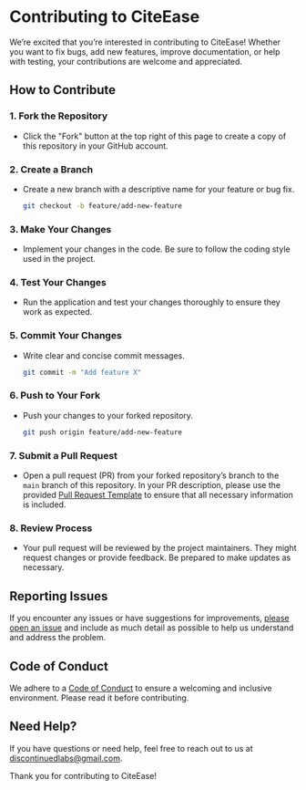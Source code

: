 # Contributing to CiteEase

We’re excited that you’re interested in contributing to CiteEase! Whether you want to fix bugs, add new features, improve documentation, or help with testing, your contributions are welcome and appreciated.

## How to Contribute

### 1. Fork the Repository

-   Click the "Fork" button at the top right of this page to create a copy of this repository in your GitHub account.

### 2. Create a Branch

-   Create a new branch with a descriptive name for your feature or bug fix.

    ```bash
    git checkout -b feature/add-new-feature
    ```

### 3. Make Your Changes

-   Implement your changes in the code. Be sure to follow the coding style used in the project.

### 4. Test Your Changes

-   Run the application and test your changes thoroughly to ensure they work as expected.

### 5. Commit Your Changes

-   Write clear and concise commit messages.

    ```bash
    git commit -m "Add feature X"
    ```

### 6. Push to Your Fork

-   Push your changes to your forked repository.

    ```bash
    git push origin feature/add-new-feature
    ```

### 7. Submit a Pull Request

-   Open a pull request (PR) from your forked repository’s branch to the `main` branch of this repository. In your PR description, please use the provided [Pull Request Template](.github/PULL_REQUEST_TEMPLATE.md) to ensure that all necessary information is included.

### 8. Review Process

-   Your pull request will be reviewed by the project maintainers. They might request changes or provide feedback. Be prepared to make updates as necessary.

## Reporting Issues

If you encounter any issues or have suggestions for improvements, [please open an issue](https://github.com/discontinuedlabs/citeease/issues/new/choose) and include as much detail as possible to help us understand and address the problem.

## Code of Conduct

We adhere to a [Code of Conduct](CODE_OF_CONDUCT.md) to ensure a welcoming and inclusive environment. Please read it before contributing.

## Need Help?

If you have questions or need help, feel free to reach out to us at [discontinuedlabs@gmail.com](mailto:discontinuedlabs@gmail.com).

Thank you for contributing to CiteEase!
